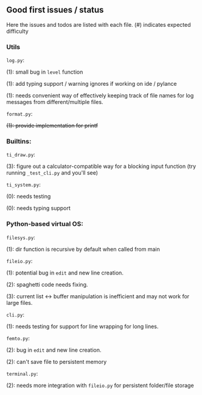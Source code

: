 ## Good first issues / status

Here the issues and todos are listed with each file. (#) indicates expected difficulty

### Utils
`log.py`:

(1): small bug in `level` function 

(1): add typing support / warning ignores if working on ide / pylance

(1): needs convenient way of effectively keeping track of file names for log messages from different/multiple files.

`format.py`:

~~(1): provide implementation for printf~~

### Builtins:

`ti_draw.py`: 

(3): figure out a calculator-compatible way for a blocking input function (try running `_test_cli.py` and you'll see)

`ti_system.py`:

(0): needs testing

(0): needs typing support

### Python-based virtual OS:

`filesys.py`:

(1): dir function is recursive by default when called from main

`fileio.py`: 

(1): potential bug in `edit` and new line creation. 

(2): spaghetti code needs fixing.

(3): current list <-> buffer manipulation is inefficient and may not work for large files.

`cli.py`:

(1): needs testing for support for line wrapping for long lines.

`femto.py`: 

(2): bug in `edit` and new line creation.

(2): can't save file to persistent memory

`terminal.py`: 

(2): needs more integration with `fileio.py` for persistent folder/file storage

